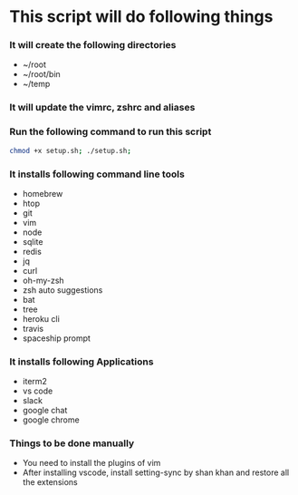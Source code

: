# This script will do following things

### It will create the following directories
- ~/root
- ~/root/bin
- ~/temp
  
### It will update the vimrc, zshrc and aliases  
  
### Run the following command to run this script
```bash
chmod +x setup.sh; ./setup.sh;
```

### It installs following command line tools
- homebrew
- htop
- git
- vim
- node
- sqlite
- redis
- jq
- curl
- oh-my-zsh
- zsh auto suggestions
- bat
- tree
- heroku cli
- travis
- spaceship prompt

### It installs following Applications

- iterm2
- vs code
- slack
- google chat
- google chrome

### Things to be done manually

- You need to install the plugins of vim
- After installing vscode, install setting-sync by shan khan and restore all the extensions
